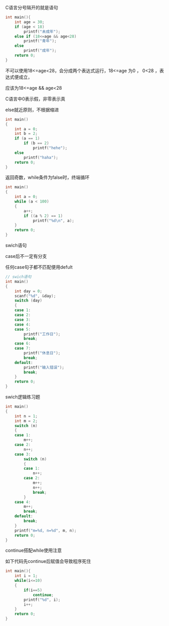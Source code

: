 C语言分号隔开的就是语句

``` c
int main(){
    int age = 30;
    if (age < 18)
        printf("未成年");
    else if (18<=age && age<28)
        printf("青年");
    else
        printf("成年");
    return 0;
}
```

不可以使用18<=age<28，会分成两个表达式运行，18<=age 为0  ， 0<28 ，表达式便成立，

应该为18<=age && age<28

C语言中0表示假，非零表示真

else就近原则，不根据缩进

```c
int main()
{
    int a = 0;
    int b = 2;
    if (a == 1)
        if (b == 2)
            printf("hehe");
    else
        printf("haha");
    return 0;
}
```

返回奇数，while条件为false时，终端循环

```c
int main()
{
    int a = 0;
    while (a < 100)
    {
        a++;
        if ((a % 2) == 1)
            printf("%d\n", a);
    }
    return 0;
}
```

swich语句

case后不一定有分支

任何case句子都不匹配便用defult

```c
// swich语句
int main()
{
    int day = 0;
    scanf("%d", &day);
    switch (day)
    {
    case 1:
    case 2:
    case 3:
    case 4:
    case 5:
        printf("工作日");
        break;
    case 6:
    case 7:
        printf("休息日");
        break;
    default:
        printf("输入错误");
        break;
    }
    return 0;
}
```

 swich逻辑练习题

```c
int main()
{
    int n = 1;
    int m = 2;
    switch (n)
    {
    case 1:
        m++;
    case 2:
        n++;
    case 3:
        switch (n)
        {
        case 1:
            n++;
        case 2:
            m++;
            n++;
            break;
        }
    case 4:
        m++;
        break;
    default:
        break;
    }
    printf("m=%d, n=%d", m, n);
    return 0;
}
```

continue搭配while使用注意

如下代码先continue后赋值会导致程序死住

```c
int main(){
    int i = 1;
    while(i<=10)
    {
        if(i==5)
            continue;
        printf("%d", i);
        i++;
    }
    return 0;
}
```

